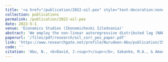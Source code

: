 ```yaml
---
title: '<a href="/publication/2022-oil-pex" style="text-decoration:none;">Oil price and public expenditure relationship in Nigeria: Does the level of corruption matter?</a>'
collection: publications
permalink: /publication/2022-oil-pex
date: 2022-5-1
venue: 'Economics Studies (Ikonomicheski Izledvania)'
abstract: 'We employ the non-linear autoregressive distributed lag (NARDL) approach to examine if the oil price and public expenditure relationship are dependent on the level of corruption using Nigeria’s quarterly data during the 1996-2019 period. The result of the NARDL-bounds test to co-integration demonstrates that there is a long-run relationship between the variables, and we found evidence of long-run asymmetry in this relationship. The estimation results indicate that both positive and negative shocks to oil price have a significant positive effect on public expenditure in the long run, and the impact of oil price on public expenditure depends on the level of corruption. In addition, the marginal effect of oil price on public expenditure varies at different levels of corruption. Other important factors that drive public expenditure in Nigeria, in the long run, include spending on internal security and debt service. Based on these outcomes, we proffer some policy recommendations.'
paperurl: '/files/pdf/research/oil_corr_pex_paper.pdf'
link: 'https://www.researchgate.net/profile/Nurudeen-Abu/publication/359732892_OIL_PRICE_AND_PUBLIC_EXPENDITURE_RELATIONSHIP_IN_NIGERIA_DOES_THE_LEVEL_OF_CORRUPTION_MATTER/links/624c6923cf60536e2343e196/OIL-PRICE-AND-PUBLIC-EXPENDITURE-RELATIONSHIP-IN-NIGERIA-DOES-THE-LEVEL-OF-CORRUPTION-MATTER.pdf'
code: ''
citation: 'Abu, N., <b>David, J.<sup>†</sup></b>, Sakanko, M.A., & Amaechi, B.-O. O. (2022). &quot;Oil price and public expenditure relationship in Nigeria: Does the level of corruption matter?&quot; <i>Economics Studies (Ikonomicheski Izledvania)</i>, <i>31</i>(3). 59-80'
---
```

